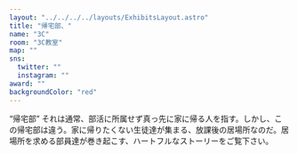 ```yaml
---
layout: "../../../../layouts/ExhibitsLayout.astro"
title: "帰宅部、"
name: "3C"
room: "3C教室"
map: ""
sns:
  twitter: ""
  instagram: ""
award: ""
backgroundColor: "red"
---
```


“帰宅部”   それは通常、部活に所属せず真っ先に家に帰る人を指す。しかし、この帰宅部は違う。家に帰りたくない生徒達が集まる、放課後の居場所なのだ。居場所を求める部員達が巻き起こす、ハートフルなストーリーをご覧下さい。
